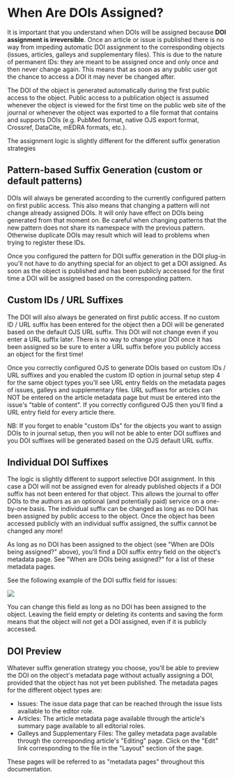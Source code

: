 # When Are DOIs Assigned?

It is important that you understand when DOIs will be assigned because **DOI assignment is irreversible**. Once an article or issue is published there is no way from impeding automatic DOI assignment to the corresponding objects (issues, articles, galleys and supplementary files). This is due to the nature of permanent IDs: they are meant to be assigned once and only once and then never change again. This means that as soon as any public user got the chance to access a DOI it may never be changed after.

The DOI of the object is generated automatically during the first public access to the object. Public access to a publication object is assumed whenever the object is viewed for the first time on the public web site of the journal or whenever the object was exported to a file format that contains and supports DOIs (e.g. PubMed format, native OJS export format, Crossref, DataCite, mEDRA formats, etc.).

The assignment logic is slightly different for the different suffix generation strategies

## Pattern-based Suffix Generation (custom or default patterns)

DOIs will always be generated according to the currently configured pattern on first public access. This also means that changing a pattern will not change already assigned DOIs. It will only have effect on DOIs being generated from that moment on. Be careful when changing patterns that the new pattern does not share its namespace with the previous pattern. Otherwise duplicate DOIs may result which will lead to problems when trying to register these IDs.

Once you configured the pattern for DOI suffix generation in the DOI plug-in you'll not have to do anything special for an object to get a DOI assigned. As soon as the object is published and has been publicly accessed for the first time a DOI will be assigned based on the corresponding pattern.

## Custom IDs / URL Suffixes

The DOI will also always be generated on first public access. If no custom ID / URL suffix has been entered for the object then a DOI will be generated based on the default OJS URL suffix. This DOI will not change even if you enter a URL suffix later. There is no way to change your DOI once it has been assigned so be sure to enter a URL suffix before you publicly access an object for the first time!

Once you correctly configured OJS to generate DOIs based on custom IDs / URL suffixes and you enabled the custom ID option in journal setup step 4 for the same object types you'll see URL entry fields on the metadata pages of issues, galleys and supplementary files. URL suffixes for articles can NOT be entered on the article metadata page but must be entered into the issue's "table of content". If you correctly configured OJS then you'll find a URL entry field for every article there.

NB: If you forget to enable "custom IDs" for the objects you want to assign DOIs to in journal setup, then you will not be able to enter DOI suffixes and you DOI suffixes will be generated based on the OJS default URL suffix.

## Individual DOI Suffixes

The logic is slightly different to support selective DOI assignment. In this case a DOI will not be assigned even for already published objects if a DOI suffix has not been entered for that object. This allows the journal to offer DOIs to the authors as an optional (and potentially paid) service on a one-by-one basis. The individual suffix can be changed as long as no DOI has been assigned by public access to the object. Once the object has been accessed publicly with an individual suffix assigned, the suffix cannot be changed any more!

As long as no DOI has been assigned to the object (see "When are DOIs being assigned?" above), you'll find a DOI suffix entry field on the object's metadata page. See "When are DOIs being assigned?" for a list of these metadata pages.

See the following example of the DOI suffix field for issues:

![](assets/assignment.png)

You can change this field as long as no DOI has been assigned to the object. Leaving the field empty or deleting its contents and saving the form means that the object will not get a DOI assigned, even if it is publicly accessed.

## DOI Preview

Whatever suffix generation strategy you choose, you'll be able to preview the DOI on the object's metadata page without actually assigning a DOI, provided that the object has not yet been published. The metadata pages for the different object types are:

- Issues: The issue data page that can be reached through the issue lists available to the editor role.
- Articles: The article metadata page available through the article's summary page available to all editorial roles.
- Galleys and Supplementary Files: The galley metadata page available through the corresponding article's "Editing" page. Click on the "Edit" link corresponding to the file in the "Layout" section of the page.

These pages will be referred to as "metadata pages" throughout this documentation.
